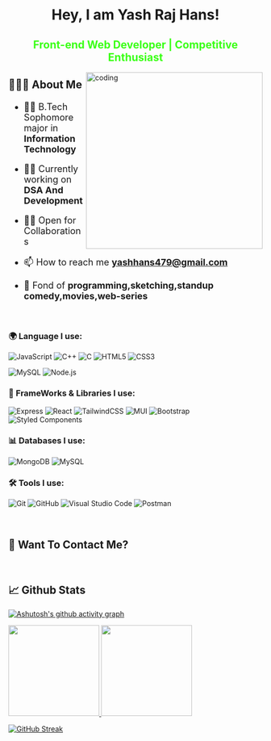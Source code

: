 <!-- <img align="center" src="https://www.google.com/url?sa=i&url=https%3A%2F%2Fwww.angularminds.com%2Fblog%2Farticle%2Ftop-web-development-stack-for-developers.html&psig=AOvVaw2hHhLlOInaYreFo0hLtj5j&ust=1668086174941000&source=images&cd=vfe&ved=0CA0QjRxqGAoTCLiw7riXofsCFQAAAAAdAAAAABCkAw"> -->

<h1 align="center"> Hey, I am Yash Raj Hans!</h1>
<!-- h -->
<span style="color:#39FF14"><h2 align="center" color="#39FF14"> Front-end Web Developer | Competitive Enthusiast </h2></span>

<div>
<img align="right" alt="coding" width="350" src="https://octodex.github.com/images/daftpunktocat-thomas.gif">
</div>
<h2>

🙋🏻‍♂️ About Me

</h2>
<span style="font-size: 18px">
<p >

- 👨‍🎓 B.Tech Sophomore major in **Information Technology**

- 👨‍💻 Currently working on **DSA And Development**

- 🤝🏼 Open for Collaborations
 
-  📫 How to reach me **yashhans479@gmail.com**
 
- 🙂 Fond of **programming,sketching,standup comedy,movies,web-series**



</p>
</span>
</br>

<h3>

🌍 Language I use:

</h3>

<p >
 
![JavaScript](https://img.shields.io/badge/JavaScript-F7DF1E?style=for-the-badge&logo=javascript&logoColor=black)
![C++](https://img.shields.io/badge/C%2B%2B-00599C?style=for-the-badge&logo=c%2B%2B&logoColor=white)
![C](https://img.shields.io/badge/C-00599C?style=for-the-badge&logo=c&logoColor=white)
![HTML5](https://img.shields.io/badge/HTML5-E34F26?style=for-the-badge&logo=html5&logoColor=white)
![CSS3](https://img.shields.io/badge/CSS3-1572B6?style=for-the-badge&logo=css3&logoColor=white)
<!-- ![SASS](https://img.shields.io/badge/SASS-hotpink.svg?style=for-the-badge&logo=SASS&logoColor=white) -->
![MySQL](https://img.shields.io/badge/MySQL-00000F?style=for-the-badge&logo=mysql&logoColor=white)
![Node.js](https://img.shields.io/badge/Node.js-43853D?style=for-the-badge&logo=node.js&logoColor=white)

 
<h3>

🦾 FrameWorks & Libraries I use:

</h3>
 
<p>
 

![Express](https://img.shields.io/badge/Express.js-white?style=for-the-badge&logo=express&logoColor=black)
![React](https://img.shields.io/badge/React-20232A?style=for-the-badge&logo=react&logoColor=61DAFB)
![TailwindCSS](https://img.shields.io/badge/tailwindcss-%2338B2AC.svg?style=for-the-badge&logo=tailwind-css&logoColor=white)
![MUI](https://img.shields.io/badge/MUI-%230081CB.svg?style=for-the-badge&logo=mui&logoColor=white)
![Bootstrap](https://img.shields.io/badge/Bootstrap-563D7C?style=for-the-badge&logo=bootstrap&logoColor=white)
![Styled Components](https://img.shields.io/badge/styled--components-DB7093?style=for-the-badge&logo=styled-components&logoColor=white)

</p>

<h3>

📊 Databases I use:

</h3>
<p>
 
![MongoDB](https://img.shields.io/badge/MongoDB-4EA94B?style=for-the-badge&logo=mongodb&logoColor=white)
![MySQL](https://img.shields.io/badge/mysql-%2300f.svg?style=for-the-badge&logo=mysql&logoColor=white)

</p>

<h3>

🛠️ Tools I use:

</h3>

![Git](https://img.shields.io/badge/-git-F1502F?style=for-the-badge&logo=git&logoColor=white)
![GitHub](https://img.shields.io/badge/github-%23121011.svg?style=for-the-badge&logo=github&logoColor=white)
![Visual Studio Code](https://img.shields.io/badge/Visual_Studio_Code-0078D4?style=for-the-badge&logo=visual%20studio%20code&logoColor=white)
![Postman](https://img.shields.io/badge/Postman-E95420?style=for-the-badge&logo=Postman&logoColor=white)


</p>
</br>
<h2>💬 Want To Contact Me? </h2>

<p >



 </p>
</br>
<h2>📈 Github Stats</h2>

<p >
 
[![Ashutosh's github activity graph](https://github-readme-activity-graph.cyclic.app/graph?username=YASH-RAJ-HANS&theme=github-compact)](https://github.com/ashutosh00710/github-readme-activity-graph)


<a href="https://github.com/YASH-RAJ-HANS">
  <img height="180em" src="https://github-readme-stats.vercel.app/api?username=YASH-RAJ-HANS&show_icons=true&theme=algolia&include_all_commits=true&count_private=true"/>
  <img height="180em" src="https://github-readme-stats.vercel.app/api/top-langs/?username=YASH-RAJ-HANS&theme=algolia&hide=c%2B%2B&layout=compact"/>
</a>
 
  [![GitHub Streak](https://streak-stats.demolab.com?user=YASH-RAJ-HANS&theme=cobalt)](https://git.io/streak-stats)

</p>
